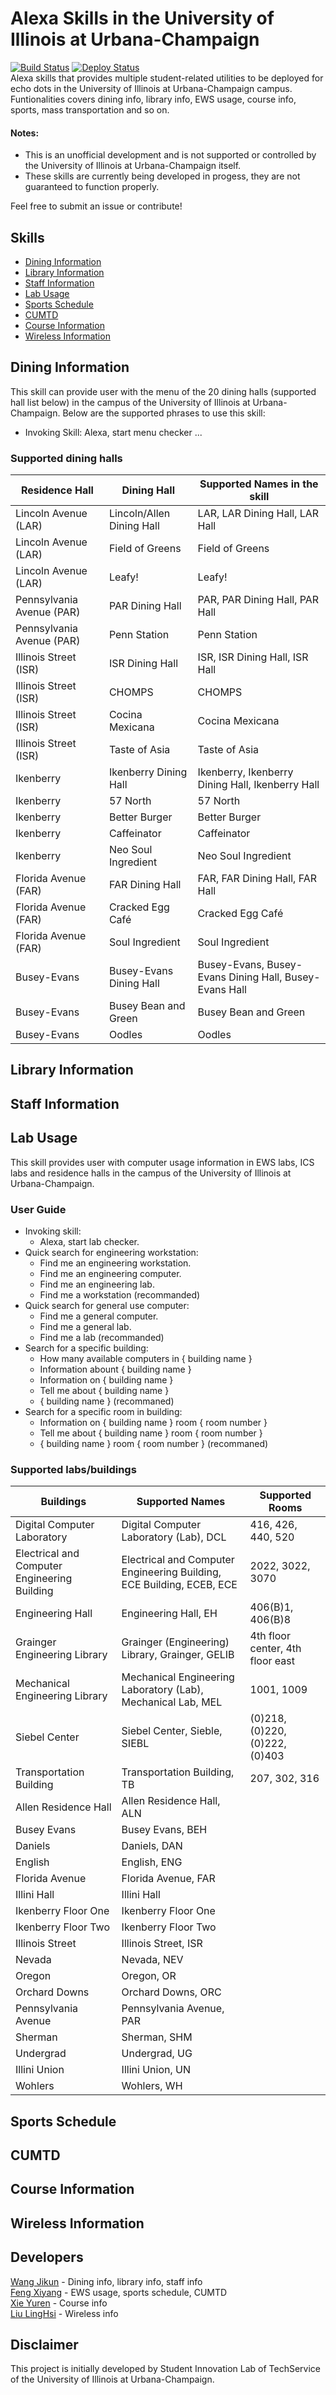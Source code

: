 # Alexa Skills in the University of Illinois at Urbana-Champaign
[![Build Status][travis-image]][travis-url] [![Deploy Status](https://img.shields.io/badge/deploy-partial-yellow.svg)](https://img.shields.io)  
Alexa skills that provides multiple student-related utilities to be deployed for echo dots in the University of Illinois at Urbana-Champaign campus. Funtionalities covers dining info, library info, EWS usage, course info, sports, mass transportation and so on. 

#### Notes: 
- This is an unofficial development and is not supported or controlled by the University of Illinois at Urbana-Champaign itself.
- These skills are currently being developed in progess, they are not guaranteed to function properly.

Feel free to submit an issue or contribute!

## Skills
- [Dining Information](#dining-information)  
- [Library Information](#library-information)  
- [Staff Information](#staff-information)  
- [Lab Usage](#lab-usage)  
- [Sports Schedule](#sports-schedule)  
- [CUMTD](#cumtd)  
- [Course Information](#course-information)  
- [Wireless Information](#wireless-information)  

## Dining Information
This skill can provide user with the menu of the 20 dining halls (supported hall list below) in the campus of the University of Illinois at Urbana-Champaign.
Below are the supported phrases to use this skill:
- Invoking Skill: Alexa, start menu checker
...
### Supported dining halls
| Residence Hall | Dining Hall | Supported Names in the skill|
| -------------- | ----------- | --------------- |
| Lincoln Avenue (LAR) | Lincoln/Allen Dining Hall | LAR, LAR Dining Hall, LAR Hall | 
| Lincoln Avenue (LAR) | Field of Greens | Field of Greens |
| Lincoln Avenue (LAR) | Leafy! | Leafy! |
| Pennsylvania Avenue (PAR) | PAR Dining Hall | PAR, PAR Dining Hall, PAR Hall |
| Pennsylvania Avenue (PAR) | Penn Station | Penn Station |
| Illinois Street (ISR) | ISR Dining Hall | ISR, ISR Dining Hall, ISR Hall |
| Illinois Street (ISR) | CHOMPS | CHOMPS |
| Illinois Street (ISR) | Cocina Mexicana | Cocina Mexicana |
| Illinois Street (ISR) | Taste of Asia | Taste of Asia |
| Ikenberry | Ikenberry Dining Hall | Ikenberry, Ikenberry Dining Hall, Ikenberry Hall |
| Ikenberry | 57 North | 57 North |
| Ikenberry | Better Burger | Better Burger |
| Ikenberry | Caffeinator | Caffeinator |
| Ikenberry | Neo Soul Ingredient | Neo Soul Ingredient |
| Florida Avenue (FAR) | FAR Dining Hall | FAR, FAR Dining Hall, FAR Hall |
| Florida Avenue (FAR) | Cracked Egg Café | Cracked Egg Café |
| Florida Avenue (FAR) | Soul Ingredient | Soul Ingredient |
| Busey-Evans | Busey-Evans Dining Hall | Busey-Evans, Busey-Evans Dining Hall, Busey-Evans Hall |
| Busey-Evans | Busey Bean and Green | Busey Bean and Green |
| Busey-Evans | Oodles | Oodles |



## Library Information
## Staff Information
## Lab Usage
This skill provides user with computer usage information in EWS labs, ICS labs and residence halls in the campus of the University of Illinois at Urbana-Champaign.
### User Guide
- Invoking skill:
   - Alexa, start lab checker.  
- Quick search for engineering workstation: 
   - Find me an engineering workstation.
   - Find me an engineering computer.
   - Find me an engineering lab.
   - Find me a workstation (recommanded)
- Quick search for general use computer:
   - Find me a general computer.
   - Find me a general lab.
   - Find me a lab (recommanded)
- Search for a specific building:
   - How many available computers in { building name }
   - Information abount { building name }
   - Information on { building name }
   - Tell me about { building name }
   - { building name } (recommaned)
- Search for a specific room in building:
   - Information on { building name } room { room number }
   - Tell me about { building name } room { room number }
   - { building name } room { room number } (recommaned)
### Supported labs/buildings
| Buildings | Supported Names | Supported Rooms |
| --------- | --------------- | --------------- |
| Digital Computer Laboratory | Digital Computer Laboratory (Lab), DCL | 416, 426, 440, 520 |
| Electrical and Computer Engineering Building | Electrical and Computer Engineering Building, ECE Building, ECEB, ECE | 2022, 3022, 3070|
| Engineering Hall | Engineering Hall, EH | 406(B)1, 406(B)8 |
| Grainger Engineering Library | Grainger (Engineering) Library, Grainger, GELIB | 4th floor center, 4th floor east |
| Mechanical Engineering Library | Mechanical Engineering Laboratory (Lab), Mechanical Lab, MEL | 1001, 1009 |
| Siebel Center | Siebel Center, Sieble, SIEBL | (0)218, (0)220, (0)222, (0)403 |
| Transportation Building | Transportation Building, TB | 207, 302, 316 |
| Allen Residence Hall | Allen Residence Hall, ALN |
| Busey Evans | Busey Evans, BEH |
| Daniels | Daniels, DAN |
| English | English, ENG |
| Florida Avenue | Florida Avenue, FAR |
| Illini Hall | Illini Hall |
| Ikenberry Floor One | Ikenberry Floor One |
| Ikenberry Floor Two | Ikenberry Floor Two |
| Illinois Street | Illinois Street, ISR |
| Nevada | Nevada, NEV |
| Oregon | Oregon, OR |
| Orchard Downs | Orchard Downs, ORC |
| Pennsylvania Avenue | Pennsylvania Avenue, PAR |
| Sherman | Sherman, SHM |
| Undergrad | Undergrad, UG |
| Illini Union | Illini Union, UN |
| Wohlers | Wohlers, WH |

## Sports Schedule
## CUMTD
## Course Information
## Wireless Information

## Developers
[Wang Jikun](https://github.com/WagJK) - Dining info, library info, staff info <br>
[Feng Xiyang](https://github.com/andyfengHKU) - EWS usage, sports schedule, CUMTD <br>
[Xie Yuren](https://github.com/xyrng) - Course info <br>
[Liu LingHsi](https://github.com/andyfengHKU) - Wireless info <br>

## Disclaimer
This project is initially developed by Student Innovation Lab of TechService of the University of Illinois at Urbana-Champaign.

[travis-url]: https://travis-ci.org/WagJK/alexa-uiuc
[travis-image]: https://travis-ci.org/WagJK/alexa-uiuc.svg?branch=master
